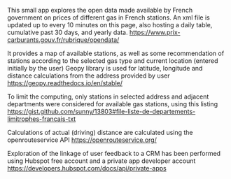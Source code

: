 
This small app explores the open data made available by French government on prices of different gas in French stations.
An xml file is updated up to every 10 minutes on this page, also hosting a daily table, cumulative past 30 days, and yearly data.
https://www.prix-carburants.gouv.fr/rubrique/opendata/


It provides a map of available stations, as well as some recommendation of stations according to the selected gas type and current location (entered initially by the user)
Geopy library is used for latitude, longitude and distance calculations from the address provided by user
https://geopy.readthedocs.io/en/stable/

To limit the computing, only stations in selected address and adjacent departments were considered for available gas stations, using this listing https://gist.github.com/sunny/13803#file-liste-de-departements-limitrophes-francais-txt

Calculations of actual (driving) distance are calculated using the openrouteservice API https://openrouteservice.org/

Exploration of the linkage of user feedback to a CRM has been performed using Hubspot free account and a private app developer account https://developers.hubspot.com/docs/api/private-apps 




